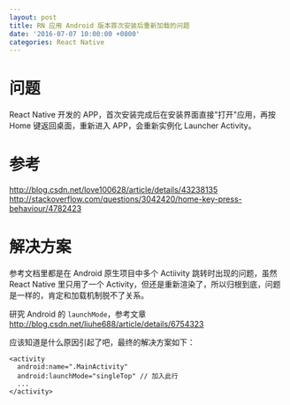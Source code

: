 ```yaml
---
layout: post
title: RN 应用 Android 版本首次安装后重新加载的问题
date: '2016-07-07 10:00:00 +0800'
categories: React Native
---
```


# 问题

React Native 开发的 APP，首次安装完成后在安装界面直接"打开"应用，再按 Home 键返回桌面，重新进入 APP，会重新实例化 Launcher Activity。

# 参考

<http://blog.csdn.net/love100628/article/details/43238135> <http://stackoverflow.com/questions/3042420/home-key-press-behaviour/4782423>

# 解决方案

参考文档里都是在 Android 原生项目中多个 Actiivity 跳转时出现的问题，虽然 React Native 里只用了一个 Activity，但还是重新渲染了，所以归根到底，问题是一样的，肯定和加载机制脱不了关系。

研究 Android 的 `launchMode`，参考文章 <http://blog.csdn.net/liuhe688/article/details/6754323>

应该知道是什么原因引起了吧，最终的解决方案如下：

```
<activity
  android:name=".MainActivity"
  android:launchMode="singleTop" // 加入此行
  ...
</activity>
```

